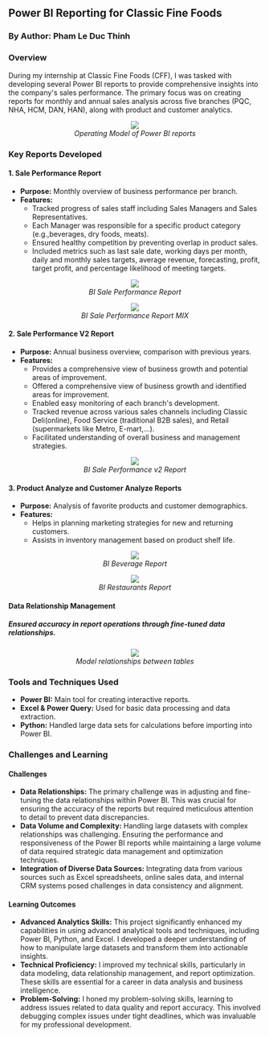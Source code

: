 ## Power BI Reporting for Classic Fine Foods                                   
### By  Author: Pham Le Duc Thinh  
### Overview
During my internship at Classic Fine Foods (CFF), I was tasked with developing
several Power BI reports to provide comprehensive insights into the company's sales
performance. The primary focus was on creating reports for monthly and annual sales
analysis across five branches (PQC, NHA, HCM, DAN, HAN), along with product
and customer analytics.

<p align="center">
  <img src="https://github.com/ducthinh17/CFF-Dashboard/blob/main/Image_BI/%E1%BA%A2nh%20m%C3%A0n%20h%C3%ACnh%202024-05-04%20l%C3%BAc%2016.58.06.png">
  <br>
  <em>Operating Model of Power BI reports</em>
</p>

### Key Reports Developed

#### 1. Sale Performance Report
- **Purpose:** Monthly overview of business performance per branch.
- **Features:**
  - Tracked progress of sales staff including Sales Managers and Sales Representatives.
  - Each Manager was responsible for a specific product category (e.g.,beverages, dry foods, meats).
  - Ensured healthy competition by preventing overlap in product sales.
  - Included metrics such as last sale date, working days per month, daily and monthly sales targets, average revenue, forecasting, profit, target profit, and percentage likelihood of meeting targets.

<p align="center">
  <img src="https://github.com/ducthinh17/CFF-Dashboard/blob/main/Image_BI/z4832081864858_fc31f699a04cc993d145f325241ee824%20(1).jpg">
  <br>
  <em>BI Sale Performance Report</em>
</p>
<p align="center">
  <img src="https://github.com/ducthinh17/CFF-Dashboard/blob/main/Image_BI/z4832081899450_df00c4d9138ab8144f6f2406756f0a61%20(1).jpg">
  <br>
  <em>BI Sale Performance Report MIX</em>
</p>

#### 2. Sale Performance V2 Report
- **Purpose:** Annual business overview, comparison with previous years.
- **Features:**
  - Provides a comprehensive view of business growth and potential areas of improvement.
  - Offered a comprehensive view of business growth and identified areas for improvement.
  - Enabled easy monitoring of each branch's development.
  - Tracked revenue across various sales channels including Classic Deli(online), Food Service (traditional B2B sales), and Retail (supermarkets like Metro, E-mart,...).
  - Facilitated understanding of overall business and management strategies.

<p align="center">
  <img src="https://github.com/ducthinh17/CFF-Dashboard/blob/main/Image_BI/z4832081881253_68ae4f887bb24709827455fcacc7bad2%20(1).jpg">
  <br>
  <em>BI Sale Performance v2 Report</em>
</p>

#### 3. Product Analyze and Customer Analyze Reports
- **Purpose:** Analysis of favorite products and customer demographics.
- **Features:**
  - Helps in planning marketing strategies for new and returning customers.
  - Assists in inventory management based on product shelf life.

<p align="center">
  <img src="https://github.com/ducthinh17/CFF-Dashboard/blob/main/Image_BI/z4776944730085_a2e90abd828e8d69bd3b8fe226900ac5%20(1).jpg">
  <br>
  <em>BI Beverage Report</em>
</p>
<p align="center">
  <img src="https://github.com/ducthinh17/CFF-Dashboard/blob/main/Image_BI/z4776944711432_0051f5aed5d45da9243c53ebc8aaeac4.jpg">
  <br>
  <em>BI Restaurants Report</em>
</p>


#### Data Relationship Management
##### Ensured accuracy in report operations through fine-tuned data relationships.
<p align="center">
  <img src="https://github.com/ducthinh17/CFF-Dashboard/blob/main/Image_BI/z4812327365966_e9f96e8d91a9cdea782513356ed39a5e%20(1).jpg">
  <br>
  <em>Model relationships between tables</em>
</p>

### Tools and Techniques Used
- **Power BI:** Main tool for creating interactive reports.
- **Excel & Power Query:** Used for basic data processing and data extraction.
- **Python:** Handled large data sets for calculations before importing into Power BI.


### Challenges and Learning

#### Challenges
- **Data Relationships:** The primary challenge was in adjusting and fine-tuning the data relationships within Power BI. This was crucial for ensuring the accuracy of the reports but required meticulous attention to detail to prevent data discrepancies.
- **Data Volume and Complexity:** Handling large datasets with complex relationships was challenging. Ensuring the performance and responsiveness of the Power BI reports while maintaining a large volume of data required strategic data management and optimization techniques.
- **Integration of Diverse Data Sources:** Integrating data from various sources such as Excel spreadsheets, online sales data, and internal CRM systems posed challenges in data consistency and alignment.

#### Learning Outcomes
- **Advanced Analytics Skills:** This project significantly enhanced my capabilities in using advanced analytical tools and techniques, including Power BI, Python, and Excel. I developed a deeper understanding of how to manipulate large datasets and transform them into actionable insights.
- **Technical Proficiency:** I improved my technical skills, particularly in data modeling, data relationship management, and report optimization. These skills are essential for a career in data analysis and business intelligence.
- **Problem-Solving:** I honed my problem-solving skills, learning to address issues related to data quality and report accuracy. This involved debugging complex issues under tight deadlines, which was invaluable for my professional development.
